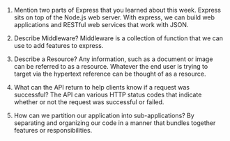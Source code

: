 1. Mention two parts of Express that you learned about this week.
Express sits on top of the Node.js web server. 
With express, we can build web applications and RESTful web services that work with JSON.

2. Describe Middleware?
Middleware is a collection of function that we can use to add features to express.


3. Describe a Resource?
Any information, such as a document or image can be referred to as a resource. Whatever the end user is trying to target via the hypertext reference can be thought of as a resource. 


4. What can the API return to help clients know if a request was successful?
The API can various HTTP status codes that indicate whether or not the request was successful or failed. 


5. How can we partition our application into sub-applications?
By separating and organizing our code in a manner that bundles together features or responsibilities. 